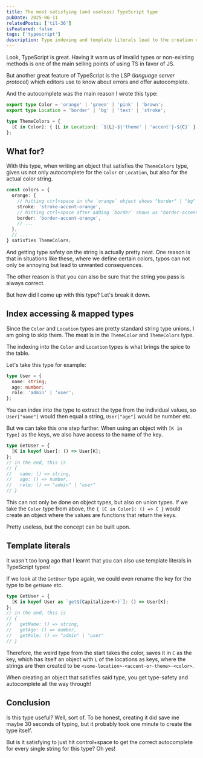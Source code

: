 ```yaml
---
title: The most satisfying (and useless) TypeScript type
pubDate: 2025-06-11
relatedPosts: ['til-36']
isFeatured: false
tags: ['typescript']
description: Type indexing and template literals lead to the creation of the most satisfying and useless TypeScript type I ever wrote
---
```


Look, TypeScript is great. Having it warn us of invalid types or non-existing methods is one of the main selling points of using TS in favor of JS.

But another great feature of TypeScript is the LSP (_language server protocol_) which editors use to know about errors and offer autocomplete.

And the autocomplete was the main reason I wrote this type:

```ts
export type Color = 'orange' | 'green' | 'pink' | 'brown';
export type Location = 'border' | 'bg' | 'text' | 'stroke';

type ThemeColors = {
  [C in Color]: { [L in Location]: `${L}-${'theme' | 'accent'}-${C}` };
};
```

## What for?

With this type, when writing an object that satisfies the `ThemeColors` type, gives us not only autocomplete for the `Color` or `Location`, but also for the actual color string.

```ts
const colors = {
  orange: {
    // hitting ctrl+space in the `orange` object shows "border" | "bg" | "text" | "stroke"
    stroke: 'stroke-accent-orange',
    // hitting ctrl+space after adding `border` shows us "border-accent-orange" | "border-theme-orange"
    border: 'border-accent-orange',
    // ...
  },
  // ...
} satisfies ThemeColors;
```

And getting type safety on the string is actually pretty neat. One reason is that in situations like these, where we define certain colors, typos can not only be annoying but lead to unwanted consequences.

The other reason is that you can also be sure that the string you pass is always correct.

But how did I come up with this type? Let's break it down.

## Index accessing & mapped types

Since the `Color` and `Location` types are pretty standard string type unions, I am going to skip them. The meat is in the `ThemeColor` and `ThemeColors` type.

The indexing into the `Color` and `Location` types is what brings the spice to the table.

Let's take this type for example:

```ts
type User = {
  name: string;
  age: number;
  role: 'admin' | 'user';
};
```

You can index into the type to extract the type from the individual values, so `User["name"]` would then equal a string, `User["age"]` would be number etc.

But we can take this one step further. When using an object with `[K in Type]` as the keys, we also have access to the name of the key.

```ts
type GetUser = {
  [K in keyof User]: () => User[K];
};
// in the end, this is
// {
//   name: () => string,
//   age: () => number,
//   role: () => "admin" | "user"
// }
```

This can not only be done on object types, but also on union types. If we take the `Color` type from above, the `{ [C in Color]: () => C }` would create an object where the values are functions that return the keys.

Pretty useless, but the concept can be built upon.

## Template literals

It wasn't too long ago that I learnt that you can also use template literals in TypeScript types!

If we look at the `GetUser` type again, we could even rename the key for the type to be `getName` etc.

```ts
type GetUser = {
  [K in keyof User as `get${Capitalize<K>}`]: () => User[K];
};
// in the end, this is
// {
//   getName: () => string,
//   getAge: () => number,
//   getRole: () => "admin" | "user"
// }
```

Therefore, the weird type from the start takes the color, saves it in `C` as the key, which has itself an object with `L` of the locations as keys, where the strings are then created to be `<some-location>-<accent-or-theme>-<color>`.

When creating an object that satisfies said type, you get type-safety and autocomplete all the way through!

## Conclusion

Is this type useful? Well, sort of. To be honest, creating it did save me maybe 30 seconds of typing, but it probably took one minute to create the type itself.

But is it satisfying to just hit control+space to get the correct autocomplete for every single string for this type? Oh yes!

